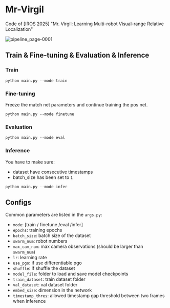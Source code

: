 # Mr-Virgil
Code of [IROS 2025] "Mr. Virgil: Learning Multi-robot Visual-range Relative Localization"

![pipeline_page-0001](https://github.com/user-attachments/assets/b72f1d40-6597-4d17-9859-ae4986f0b351)

## Train & Fine-tuning & Evaluation & Inference
### Train
```python main.py --mode train```

### Fine-tuning
Freeze the match net parameters and continue training the pos net.

```python main.py --mode finetune```

### Evaluation
```python main.py --mode eval```

### Inference
You have to make sure:
- dataset have consecutive timestamps
- batch_size has been set to `1`

```python main.py --mode infer```

## Configs
Common parameters are listed in the `args.py`:
- `mode`: [train / finetune /eval /infer] 
- `epochs`: training epochs
- `batch_size`: batch size of the dataset
- `swarm_num`: robot numbers
- `max_cam_num`: max camera observations (should be larger than `swarm_num`)
- `lr`: learning rate
- `use_pgo`: if use differentiable pgo
- `shuffle`: if shuffle the dataset
- `model_file`: folder to load and save model checkpoints
- `train_dataset`: train dataset folder
- `val_dataset`: val dataset folder
- `embed_size`: dimension in the network
- `timestamp_thres`: allowed timestamp gap threshold between two frames when inference
